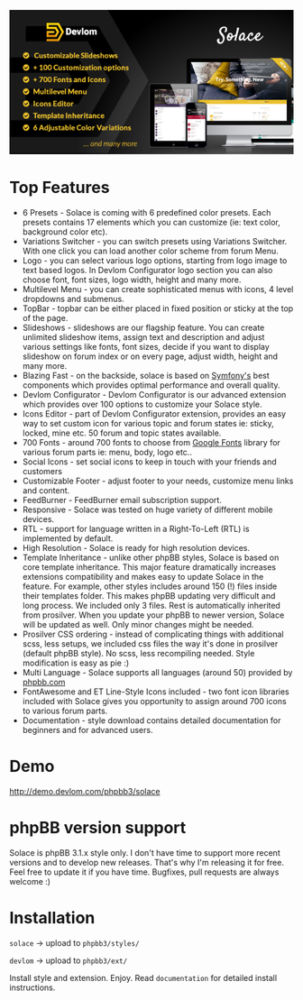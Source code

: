 ![large_preview.png](large_preview.png)

# Top Features

* 6 Presets - Solace is coming with 6 predefined color presets. Each presets contains 17 elements which you can customize (ie: text color, background color etc).
* Variations Switcher - you can switch presets using Variations Switcher. With one click you can load another color scheme from forum Menu.
* Logo - you can select various logo options, starting from logo image to text based logos. In Devlom Configurator logo section you can also choose font, font sizes, logo width, height and many more.
* Multilevel Menu - you can create sophisticated menus with icons, 4 level dropdowns and submenus.
* TopBar - topbar can be either placed in fixed position or sticky at the top of the page.
* Slideshows - slideshows are our flagship feature. You can create unlimited slideshow items, assign text and description and adjust various settings like fonts, font sizes, decide if you want to display slideshow on forum index or on every page, adjust width, height and many more.
* Blazing Fast - on the backside, solace is based on [Symfony's](https://symfony.com/) best components which provides optimal performance and overall quality.
* Devlom Configurator - Devlom Configurator is our advanced extension which provides over 100 options to customize your Solace style.
* Icons Editor - part of Devlom Configurator extension, provides an easy way to set custom icon for various topic and forum states ie: sticky, locked, mine etc. 50 forum and topic states available.
* 700 Fonts - around 700 fonts to choose from [Google Fonts](https://www.google.com/font) library for various forum parts ie: menu, body, logo etc..
* Social Icons - set social icons to keep in touch with your friends and customers
* Customizable Footer - adjust footer to your needs, customize menu links and content.
* FeedBurner - FeedBurner email subscription support.
* Responsive - Solace was tested on huge variety of different mobile devices.
* RTL - support for language written in a Right-To-Left (RTL) is implemented by default.
* High Resolution - Solace is ready for high resolution devices.
* Template Inheritance - unlike other phpBB styles, Solace is based on core template inheritance. This major feature dramatically increases extensions compatibility and makes easy to update Solace in the feature. For example, other styles includes around 150 (!) files inside their templates folder. This makes phpBB updating very difficult and long process. We included only 3 files. Rest is automatically inherited from prosilver. When you update your phpBB to newer version, Solace will be updated as well. Only minor changes might be needed.
* Prosilver CSS ordering - instead of complicating things with additional scss, less setups, we included css files the way it's done in prosilver (default phpBB style). No scss, less recompiling needed. Style modification is easy as pie :)
* Multi Language - Solace supports all languages (around 50) provided by [phpbb.com](https://www.phpbb.com/languages/)
* FontAwesome and ET Line-Style Icons included - two font icon libraries included with Solace gives you opportunity to assign around 700 icons to various forum parts.
* Documentation - style download contains detailed documentation for beginners and for advanced users.

# Demo
http://demo.devlom.com/phpbb3/solace

# phpBB version support

Solace is phpBB 3.1.x style only. I don't have time to support more recent versions and to develop new releases. That's why I'm releasing it for free. Feel free to update it if you have time. Bugfixes, pull requests are always welcome :)

# Installation

``solace`` -> upload to ``phpbb3/styles/``

``devlom`` -> upload to ``phpbb3/ext/``

Install style and extension. Enjoy. Read ``documentation`` for detailed install instructions.
